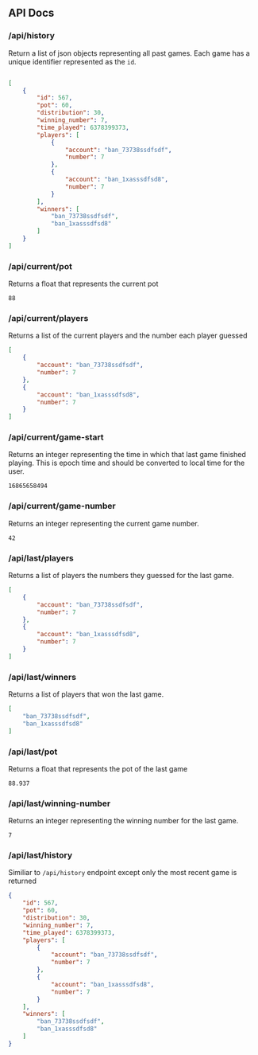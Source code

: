 ## API Docs


### /api/history
Return a list of json objects representing all past games. Each game has a unique identifier represented as the `id`.
```json

[
    {
        "id": 567,
        "pot": 60,
        "distribution": 30,
        "winning_number": 7,
        "time_played": 6378399373,
        "players": [
            {
                "account": "ban_73738ssdfsdf",
                "number": 7
            },
            {
                "account": "ban_1xasssdfsd8",
                "number": 7
            }
        ],
        "winners": [
            "ban_73738ssdfsdf",
            "ban_1xasssdfsd8"
        ]
    }
]
```

### /api/current/pot
Returns a float that represents the current pot
```
88
```

### /api/current/players
Returns a list of the current players and the number each player guessed
```json
[
    {
        "account": "ban_73738ssdfsdf",
        "number": 7
    },
    {
        "account": "ban_1xasssdfsd8",
        "number": 7
    }
]
```

### /api/current/game-start
Returns an integer representing the time in which that last game finished playing. This is epoch time and should be converted to local time for the user.
```
16865658494
```

### /api/current/game-number
Returns an integer representing the current game number.
```
42
```

### /api/last/players
Returns a list of players the numbers they guessed for the last game.
```json
[
    {
        "account": "ban_73738ssdfsdf",
        "number": 7
    },
    {
        "account": "ban_1xasssdfsd8",
        "number": 7
    }
]
```

### /api/last/winners
Returns a list of players that won the last game.
```json
[
    "ban_73738ssdfsdf",
    "ban_1xasssdfsd8"
]
```

### /api/last/pot
Returns a float that represents the pot of the last game
```
88.937
```

### /api/last/winning-number
Returns an integer representing the winning number for the last game.
```
7
```

### /api/last/history
Similiar to `/api/history` endpoint except only the most recent game is returned
```json
{
    "id": 567,
    "pot": 60,
    "distribution": 30,
    "winning_number": 7,
    "time_played": 6378399373,
    "players": [
        {
            "account": "ban_73738ssdfsdf",
            "number": 7
        },
        {
            "account": "ban_1xasssdfsd8",
            "number": 7
        }
    ],
    "winners": [
        "ban_73738ssdfsdf",
        "ban_1xasssdfsd8"
    ]
}
```

